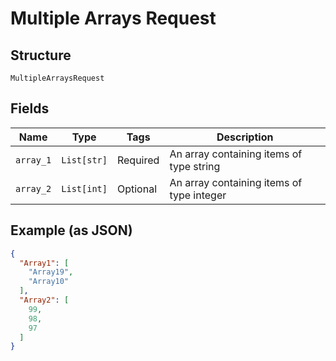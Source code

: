 
# Multiple Arrays Request

## Structure

`MultipleArraysRequest`

## Fields

| Name | Type | Tags | Description |
|  --- | --- | --- | --- |
| `array_1` | `List[str]` | Required | An array containing items of type string |
| `array_2` | `List[int]` | Optional | An array containing items of type integer |

## Example (as JSON)

```json
{
  "Array1": [
    "Array19",
    "Array10"
  ],
  "Array2": [
    99,
    98,
    97
  ]
}
```

